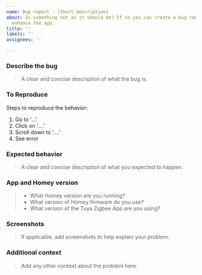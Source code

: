 ```yaml
---
name: Bug report - [Short description]
about: Is something not as it should be? If so you can create a bug report and help
  enhance the app.
title: ''
labels: ''
assignees: ''

---
```


### Describe the bug

> A clear and concise description of what the bug is.

### To Reproduce

Steps to reproduce the behavior:

1. Go to '...'
2. Click on '....'
3. Scroll down to '....'
4. See error

### Expected behavior

> A clear and concise description of what you expected to happen.

### App and Homey version

> * What Homey version are you running?
> * What version of Homey firmware do you use?
> * What version of the Tuya Zigbee App are you using?

### Screenshots

> If applicable, add screenshots to help explain your problem.

### Additional context

> Add any other context about the problem here.
